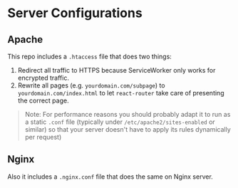 # Server Configurations

## Apache

This repo includes a `.htaccess` file that does two things:

1. Redirect all traffic to HTTPS because ServiceWorker only works for encrypted
   traffic.
1. Rewrite all pages (e.g. `yourdomain.com/subpage`) to `yourdomain.com/index.html`
   to let `react-router` take care of presenting the correct page.

> Note: For performance reasons you should probably adapt it to run as a static
  `.conf` file (typically under `/etc/apache2/sites-enabled` or similar) so that
  your server doesn't have to apply its rules dynamically per request)

## Nginx

Also it includes a `.nginx.conf` file that does the same on Nginx server.
